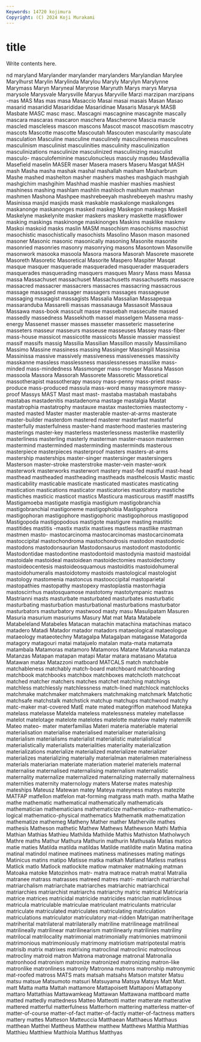 ```yaml
---
Keywords: 14720 kojimura
Copyright: (C) 2024 Koji Murakami
---
```


# title

Write contents here.



nd maryland Marylander marylander marylanders Marylandian Marylee Marylhurst
Marylin Marylinda Marylou Maryly Marylyn Marylynne Marymass Maryn Maryneal Maryrose
Maryruth Marys marys Marysa marysole Marysvale Marysville Maryus Maryville Marzi
marzipan marzipans -mas MAS Mas mas masa Masaccio Masai masai
masais Masan Masao masarid masaridid Masarididae Masaridinae Masaris Masaryk MASB
Masbate MASC masc masc. Mascagni mascagnine mascagnite mascally mascara mascaras
mascaron maschera Mascherone Mascia mascle mascled mascleless mascon mascons Mascot
mascot mascotism mascotry mascots Mascotte mascotte Mascoutah Mascouten mascularity masculate
masculation Masculine masculine masculinely masculineness masculines masculinism masculinist masculinities masculinity
masculinization masculinizations masculinize masculinized masculinizing masculist masculo- masculofeminine masculonucleus masculy
masdeu Masdevallia Masefield maselin MASER maser Masera masers Maseru Masgat
MASH mash Masha masha mashak mashal mashallah masham Masharbrum Mashe
mashed mashelton masher mashers mashes mashgiach mashgiah mashgichim mashgihim Mashhad
mashie mashier mashies mashiest mashiness mashing mashlam mashlin mashloch mashlum
mashman mashmen Mashona Mashpee mashrebeeyah mashrebeeyeh mashru mashy Masinissa masjid
masjids mask maskable maskalonge maskalonges maskanonge maskanonges masked maskeg Maskegon
maskegs Maskell Maskelyne maskelynite masker maskers maskery maskette maskflower masking
maskings maskinonge maskinonges Maskins masklike maskmv Maskoi maskoid masks maslin
MASM masochism masochisms masochist masochistic masochistically masochists Masolino Mason mason
masoned masoner Masonic masonic masonically masoning Masonite masonite masonried masonries
masonry masonrying masons Masontown Masonville masonwork masooka masoola Masora masora
Masorah Masorete masorete Masoreth Masoretic Masoretical Masorite Maspero Maspiter Masqat
masque masquer masquerade masqueraded masquerader masqueraders masquerades masquerading masquers masques
Masry Mass mass Massa massa Massachuset massachuset Massachusetts massachusetts massacre
massacred massacrer massacrers massacres massacring massacrous massage massaged massager massagers
massages massageuse massaging massagist massagists Massalia Massalian Massapequa massaranduba Massarelli
massas massasauga Massasoit Massaua Massawa mass-book masscult masse massebah massecuite
massed massedly massedness Massekhoth massel masselgem Massena mass-energy Massenet masser
masses masseter masseteric masseterine masseters masseur masseurs masseuse masseuses Massey
mass-fiber mass-house massicot massicotite massicots Massie massier massiest massif massifs
massig Massilia Massilian Massillon massily Massimiliano Massimo Massine massiness massing
Massinger Massingill Massinisa Massinissa massive massively massiveness massivenesses massivity masskanne
massless masslessness masslessnesses masslike mass-minded mass-mindedness Massmonger mass-monger Massna Masson
massoola Massora Massorah Massorete Massoretic Massoretical massotherapist massotherapy massoy mass-penny
mass-priest mass-produce mass-produced massula mass-word massy massymore massy-proof Massys MAST
Mast mast mast- mastaba mastabah mastabahs mastabas mastadenitis mastadenoma mastage
mastalgia Mastat mastatrophia mastatrophy mastauxe mastax mastectomies mastectomy -masted masted
Master master masterable master-at-arms masterate master-builder masterdom mastered masterer masterfast
masterful masterfully masterfulness master-hand masterhood masteries mastering masterings master-key masterless
masterlessness masterlike masterlily masterliness masterling masterly masterman master-mason mastermen mastermind
masterminded masterminding masterminds masterous masterpiece masterpieces masterproof masters masters-at-arms mastership
masterships master-singer mastersinger mastersingers Masterson master-stroke masterstroke master-vein master-work masterwork
masterworks masterwort mastery mast-fed mastful mast-head masthead mastheaded mastheading mastheads
masthelcosis Mastic mastic masticability masticable masticate masticated masticates masticating mastication
mastications masticator masticatories masticatory mastiche mastiches masticic masticot mastics Masticura
masticurous mastiff mastiffs Mastigamoeba mastigate mastigia mastigium mastigobranchia mastigobranchial mastigoneme
mastigophobia Mastigophora mastigophoran mastigophore mastigophoric mastigophorous mastigopod Mastigopoda mastigopodous mastigote
mastigure masting mastitic mastitides mastitis -mastix mastix mastixes mastless mastlike
mastman mastmen masto- mastocarcinoma mastocarcinomas mastocarcinomata mastoccipital mastochondroma mastochondrosis mastodon
mastodonic mastodons mastodonsaurian Mastodonsaurus mastodont mastodontic Mastodontidae mastodontine mastodontoid mastodynia
mastoid mastoidal mastoidale mastoideal mastoidean mastoidectomies mastoidectomy mastoideocentesis mastoideosquamous mastoiditis
mastoidohumeral mastoidohumeralis mastoidotomy mastoids mastological mastologist mastology mastomenia mastoncus mastooccipital
mastoparietal mastopathies mastopathy mastopexy mastoplastia mastorrhagia mastoscirrhus mastosquamose mastotomy mastotympanic
mastras Mastrianni masts masturbate masturbated masturbates masturbatic masturbating masturbation masturbational
masturbations masturbator masturbators masturbatory mastwood masty masu Masulipatam Masuren Masuria
masurium masuriums Masury Mat mat Mata Matabele Matabeleland Matabeles Matacan
matachin matachina matachinas mataco matadero Matadi Matador matador matadors mataeological
mataeologue mataeology mataeotechny Matagalpa Matagalpan matagasse Matagorda matagory matagouri matai
matajuelo matalan mata-mata matamata matambala Matamoras matamoro Matamoros Matane Matanuska
matanza Matanzas Matapan matapan matapi Matar matara matasano Matatua Matawan
matax Matazzoni matboard MATCALS match matchable matchableness matchably match-board matchboard
matchboarding matchbook matchbooks matchbox matchboxes matchcloth matchcoat matched matcher matchers
matches matchet matching matchings matchless matchlessly matchlessness match-lined matchlock matchlocks
matchmake matchmaker matchmakers matchmaking matchmark Matchotic matchsafe matchstalk matchstick matchup
matchups matchwood matchy matc-maker mat-covered MatE mate mated mategriffon matehood
Matejka matelass matelasse Matelda mateless matelessness mateley matellasse matelot matelotage
matelote matelotes matelotte matelow mately matemilk Mateo mateo- mater materfamilias
Materi materia materiable material materialisation materialise materialised materialiser materialising materialism
materialisms materialist materialistic materialistical materialistically materialists materialities materiality materialization materializations
materialize materialized materializee materializer materializes materializing materially materialman materialmen materialness
materials materiarian materiate materiation materiel materiels maternal maternalise maternalised maternalising
maternalism maternalistic maternality maternalize maternalized maternalizing maternally maternalness maternities maternity
maternology maters Materse mates mateship mateships Mateusz Matewan matey Mateya
mateyness mateys matezite MATFAP matfellon matfelon mat-forming matgrass math math.
matha Mathe mathe mathematic mathematical mathematically mathematicals mathematician mathematicians mathematicize
mathematico- mathematico-logical mathematico-physical mathematics Mathematik mathematization mathematize mathemeg Matheny Mather
mather Matherville mathes mathesis Matheson mathetic Mathew Mathews Mathewson Mathi
Mathia Mathian Mathias Mathieu Mathilda Mathilde Mathis Mathiston Matholwych Mathre
maths Mathur Mathura Mathurin mathurin Mathusala Matias matico matie maties
Matilda matilda matildas Matilde matildite matin Matina matina matinal matindol
matinee matinees matiness matinesses mating matings Matinicus matins matipo Matisse
matka matkah Matland Matless matless Matlick matlo Matlock matlockite matlow
matmaker matmaking matman Matoaka matoke Matozinhos matr- matra matrace matrah
matral Matralia matranee matrass matrasses matreed matres matri- matriarch matriarchal
matriarchalism matriarchate matriarches matriarchic matriarchical matriarchies matriarchist matriarchs matriarchy matric
matrical Matricaria matrice matrices matricidal matricide matricides matriclan matriclinous matricula
matriculable matriculae matriculant matriculants matricular matriculate matriculated matriculates matriculating matriculation
matriculations matriculator matriculatory mat-ridden Matrigan matriheritage matriherital matrilateral matrilaterally matriline
matrilineage matrilineal matrilineally matrilinear matrilinearism matrilinearly matrilinies matriliny matrilocal matrilocality
matrimonial matrimonially matrimonies matrimonii matrimonious matrimoniously matrimony matriotism matripotestal matris
matrisib matrix matrixes matrixing matroclinal matroclinic matroclinous matrocliny matroid matron
Matrona matronage matronal Matronalia matronhood matronism matronize matronized matronizing matron-like
matronlike matronliness matronly Matronna matrons matronship matronymic mat-roofed matross MATS
mats matsah matsahs Matson matster Matsu matsu matsue Matsumoto matsuri
Matsuyama Matsya Matsys Matt Matt. matt Matta matta Mattah mattamore
Mattapoisett Mattaponi Mattapony mattaro Mattathias Mattawamkeag Mattawan Mattawana mattboard matte
matted mattedly mattedness Matteo Matteotti matter matterate matterative mattered matterful
matterfulness Matterhorn mattering matterless matter-of matter-of-course matter-of-fact matter-of-factly matter-of-factness matters
mattery mattes Matteson Matteuccia Matthaean Matthaeus Matthaus matthean Matthei Mattheus
Matthew matthew Matthews Matthia Matthias Matthieu Matthiew Matthiola Matthus Matthyas

